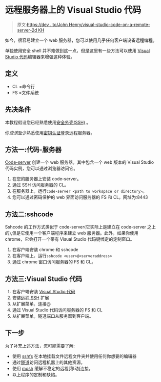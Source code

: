 # 远程服务器上的 Visual Studio 代码

> 原文:[https://dev . to/John Henry/visual-studio-code-on-a-remote-server-2d KH](https://dev.to/johnhenry/visual-studio-code-on-a-remote-server-2dkh)

如今，很容易建立一个 web 服务器，您可以使用几乎任何客户端设备远程编程。

单独使用安全 shell 并不难做到这一点，但是这里有一些方法可以使用 [Visual Studio 代码](https://code.visualstudio.com)编辑器来增强这种体验。

## [](#definitions)定义

*   CL =命令行
*   FS =文件系统

## [](#prerequisites)先决条件

本教程假设您已经熟悉使用[安全外壳(SSH)](https://en.wikipedia.org/wiki/Secure_Shell) 。

你*应该*至少熟悉使用[密钥认证](https://www.ssh.com/ssh/key/)登录远程服务器。

## [](#method-1-codeserver)方法一:代码-服务器

[Code-server](https://github.com/cdr/code-server) 创建一个 web 服务器，其中包含一个 web 版本的 Visual Studio 代码实例，您可以通过浏览器访问它。

1.  在您的服务器上安装 code-server。
2.  通过 SSH 访问服务器的 CL。
3.  在服务器上，运行`code-server <path to workspace or directory>`。
4.  您可以通过密码保护的 web 界面访问服务器的 FS 和 CL，网址为:8443

## [](#method-2-sshcode)方法二:sshcode

Sshcode 的工作方式类似于 code-server(它实际上是建立在 code-server 之上的),但是它使用一个客户端程序来建立 web 服务器。此外，如果你使用 chrome，它会打开一个带有 Visual Studio 代码键绑定的定制窗口。

1.  在客户端安装 chrome 和 sshcode
2.  在客户端上，运行`sshcode <user>@<serveraddress>`
3.  通过 chrome 窗口访问服务器的 FS 和 CL。

## [](#method-3-visual-studio-code)方法三:Visual Studio 代码

1.  在客户端安装 [Visual Studio 代码](https://code.visualstudio.com/)
2.  安装[远程 SSH](https://marketplace.visualstudio.com/items?itemName=ms-vscode-remote.remote-ssh) 扩展
3.  从扩展菜单，连接@
4.  通过 Visual Studio 代码访问服务器的 FS 和 CL
5.  从扩展菜单，隧道端口从服务器到客户端。

## [](#next-steps)下一步

为了补充上述方法，您可能需要了解:

*   使用 [sshfs](https://github.com/libfuse/sshfs) 在本地挂载文件远程文件夹并使用任何你想要的编辑器
*   通过[隧道](https://www.ssh.com/ssh/tunneling/example)访问远程机器上的其他资源。
*   使用 [mosh](https://mosh.org/) 缓解不稳定的远程[移动]连接。
*   以上程序的定制和缺陷。